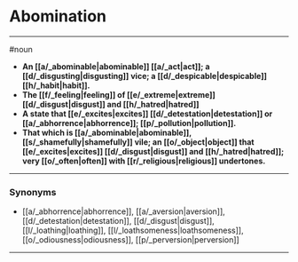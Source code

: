 # Abomination
---
#noun
- **An [[a/_abominable|abominable]] [[a/_act|act]]; a [[d/_disgusting|disgusting]] vice; a [[d/_despicable|despicable]] [[h/_habit|habit]].**
- **The [[f/_feeling|feeling]] of [[e/_extreme|extreme]] [[d/_disgust|disgust]] and [[h/_hatred|hatred]]**
- **A state that [[e/_excites|excites]] [[d/_detestation|detestation]] or [[a/_abhorrence|abhorrence]]; [[p/_pollution|pollution]].**
- **That which is [[a/_abominable|abominable]], [[s/_shamefully|shamefully]] vile; an [[o/_object|object]] that [[e/_excites|excites]] [[d/_disgust|disgust]] and [[h/_hatred|hatred]]; very [[o/_often|often]] with [[r/_religious|religious]] undertones.**
---
### Synonyms
- [[a/_abhorrence|abhorrence]], [[a/_aversion|aversion]], [[d/_detestation|detestation]], [[d/_disgust|disgust]], [[l/_loathing|loathing]], [[l/_loathsomeness|loathsomeness]], [[o/_odiousness|odiousness]], [[p/_perversion|perversion]]
---
